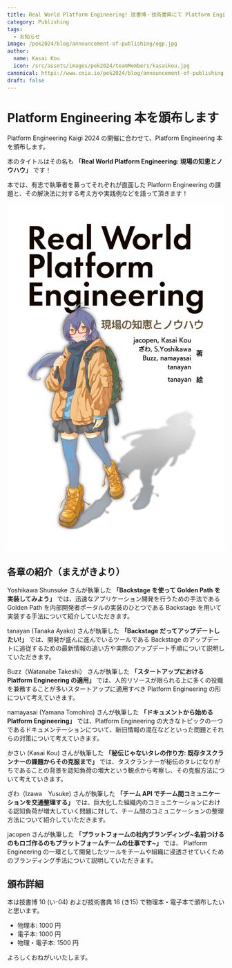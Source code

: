 ```yaml
---
title: Real World Platform Engineering! 技書博・技術書典にて Platform Engineering 本を頒布します
category: Publishing
tags:
  - お知らせ
image: /pek2024/blog/announcement-of-publishing/ogp.jpg
author:
  name: Kasai Kou
  icon: /src/assets/images/pek2024/teamMembers/kasaikou.jpg
canonical: https://www.cnia.io/pek2024/blog/announcement-of-publishing
draft: false
---
```


# Platform Engineering 本を頒布します

Platform Engineering Kaigi 2024 の開催に合わせて、Platform Engineering 本を頒布します。

本のタイトルはその名も **「Real World Platform Engineering: 現場の知恵とノウハウ」** です！

本では、有志で執筆者を募ってそれぞれが直面した Platform Engineering の課題と、その解決法に対する考え方や実践例などを語って頂きます！

![Real World Platform Engineering: 現場の知恵とノウハウ](../../../public/pek2024/blog/announcement-of-publishing/bookcover.png)

## 各章の紹介（まえがきより）

Yoshikawa Shunsuke さんが執筆した **「Backstage を使って Golden Path を実装してみよう」** では、迅速なアプリケーション開発を行うための手法である Golden Path を内部開発者ポータルの実装のひとつである Backstage を用いて実装する手法について紹介していただきます。

tanayan (Tanaka Ayako) さんが執筆した **「Backstage だってアップデートしたい!」** では、開発が盛んに進んでいるツールである Backstage のアップデートに追従するための最新情報の追い方や実際のアップデート手順について説明していただきます。

Buzz（Watanabe Takeshi） さんが執筆した **「スタートアップにおける Platform Engineering の適用」** では、人的リソースが限られる上に多くの役職を兼務することが多いスタートアップに適用すべき Platform Engineering の形について考えていきます。

namayasai (Yamana Tomohiro) さんが執筆した **「ドキュメントから始める Platform Engineering」** では、Platform Engineering の大きなトピックの一つであるドキュメンテーションについて、新旧情報の混在などといった問題とそれらの対策について考えていきます。

かさい (Kasai Kou) さんが執筆した **「秘伝じゃないタレの作り方: 既存タスクランナーの課題からその克服まで」** では、タスクランナーが秘伝のタレになりがちであることの背景を認知負荷の増大という観点から考察し、その克服方法について考えていきます。

ざわ（Izawa　Yusuke) さんが執筆した **「チーム API でチーム間コミュニケーションを交通整理する」** では、巨大化した組織内のコミュニケーションにおける認知負荷が増大していく問題に対して、チーム間のコミュニケーションの整理方法について紹介していただきます。

jacopen さんが執筆した **「プラットフォームの社内ブランディング~名前つけるのもロゴ作るのもプラットフォームチームの仕事です~」** では、 Platform Engineering の一環として開発したツールをチームや組織に浸透させていくためのブランディング手法について説明していただきます。

## 頒布詳細

本は技書博 10 (い-04) および技術書典 16 (き15) で物理本・電子本で頒布したいと思います。

- 物理本: 1000 円
- 電子本: 1000 円
- 物理・電子本: 1500 円

よろしくおねがいいたします。
